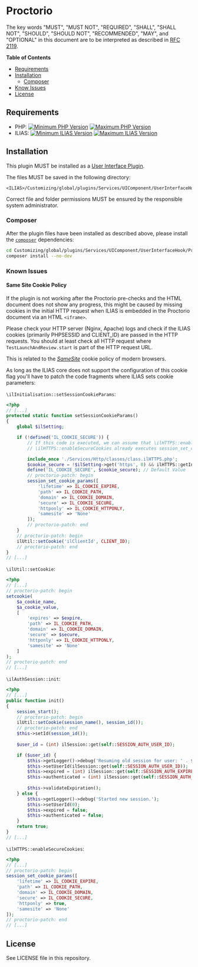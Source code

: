 # Proctorio

The key words "MUST", "MUST NOT", "REQUIRED", "SHALL", "SHALL NOT", "SHOULD",
"SHOULD NOT", "RECOMMENDED", "MAY", and "OPTIONAL"
in this document are to be interpreted as described in
[RFC 2119](https://www.ietf.org/rfc/rfc2119.txt).

**Table of Contents**

* [Requirements](#requirements)
* [Installation](#installation)
    * [Composer](#composer)
* [Know Issues](#known-issues)
* [License](#license)

## Requirements

* PHP: [![Minimum PHP Version](https://img.shields.io/badge/Minimum_PHP-7.3.x-blue.svg)](https://php.net/) [![Maximum PHP Version](https://img.shields.io/badge/Maximum_PHP-7.4.x-blue.svg)](https://php.net/)
* ILIAS: [![Minimum ILIAS Version](https://img.shields.io/badge/Minimum_ILIAS-7.0-orange.svg)](https://ilias.de/) [![Maximum ILIAS Version](https://img.shields.io/badge/Maximum_ILIAS-7.999-orange.svg)](https://ilias.de/)

## Installation

This plugin MUST be installed as a
[User Interface Plugin](https://www.ilias.de/docu/goto_docu_pg_39405_42.html).

The files MUST be saved in the following directory:

	<ILIAS>/Customizing/global/plugins/Services/UIComponent/UserInterfaceHook/Proctorio

Correct file and folder permissions MUST be
ensured by the responsible system administrator.

### Composer

After the plugin files have been installed as described above,
please install the [`composer`](https://getcomposer.org/) dependencies:

```bash
cd Customizing/global/plugins/Services/UIComponent/UserInterfaceHook/Proctorio
composer install --no-dev
```

### Known Issues

#### Same Site Cookie Policy

If the plugin is not working after the Proctorio pre-checks and the HTML
document does not show any progress, this might be caused by missing
cookies in the initial HTTP request when ILIAS is embedded in the Proctorio
document via an HTML `<iframe>`.

Please check your HTTP server (Nginx, Apache) logs and check if the ILIAS
cookies (primarily PHPSESSID and CLIENT_ID) are passed in the HTTP requests.
You should at least check all HTTP request where `TestLaunchAndReview.start`
is part of the HTTP request URL.

This is related to the [*SameSite*](https://developer.mozilla.org/en-US/docs/Web/HTTP/Headers/Set-Cookie/SameSite)
cookie policy of modern browsers.

As long as the ILIAS core does not support the configuration of this cookie
flag you'll have to patch the code fragments where ILIAS sets cookie parameters:

`\ilInitialisation::setSessionCookieParams`:
```php
<?php
// [...]
protected static function setSessionCookieParams()
{
    global $ilSetting;

    if (!defined('IL_COOKIE_SECURE')) {
        // If this code is executed, we can assume that \ilHTTPS::enableSecureCookies was NOT called before
        // \ilHTTPS::enableSecureCookies already executes session_set_cookie_params()

        include_once './Services/Http/classes/class.ilHTTPS.php';
        $cookie_secure = !$ilSetting->get('https', 0) && ilHTTPS::getInstance()->isDetected();
        define('IL_COOKIE_SECURE', $cookie_secure); // Default Value
        // proctorio-patch: begin
        session_set_cookie_params([
            'lifetime' => IL_COOKIE_EXPIRE,
            'path' => IL_COOKIE_PATH,
            'domain' => IL_COOKIE_DOMAIN,
            'secure' => IL_COOKIE_SECURE,
            'httponly' => IL_COOKIE_HTTPONLY,
            'samesite' => 'None'
        ]);
        // proctorio-patch: end
    }
    // proctorio-patch: begin
    ilUtil::setCookie('ilClientId', CLIENT_ID);
    // proctorio-patch: end
}
// [...]
```

`\ilUtil::setCookie`:
```php
<?php
// [...]
// proctorio-patch: begin
setcookie(
    $a_cookie_name,
    $a_cookie_value,
    [
        'expires' => $expire,
        'path' => IL_COOKIE_PATH,
        'domain' => IL_COOKIE_DOMAIN,
        'secure' => $secure,
        'httponly' => IL_COOKIE_HTTPONLY,
        'samesite' => 'None'
    ]
);
// proctorio-patch: end
// [...]
```

`\ilAuthSession::init`:
```php
<?php
// [...]
public function init()
{
    session_start();
    // proctorio-patch: begin
    ilUtil::setCookie(session_name(), session_id());
    // proctorio-patch: end
    $this->setId(session_id());
    
    $user_id = (int) ilSession::get(self::SESSION_AUTH_USER_ID);

    if ($user_id) {
        $this->getLogger()->debug('Resuming old session for user: ' . $user_id);
        $this->setUserId(ilSession::get(self::SESSION_AUTH_USER_ID));
        $this->expired = (int) ilSession::get(self::SESSION_AUTH_EXPIRED);
        $this->authenticated = (int) ilSession::get(self::SESSION_AUTH_AUTHENTICATED);
        
        $this->validateExpiration();
    } else {
        $this->getLogger()->debug('Started new session.');
        $this->setUserId(0);
        $this->expired = false;
        $this->authenticated = false;
    }
    return true;
}
// [...]
```

`\ilHTTPS::enableSecureCookies`:
```php
<?php
// [...]
// proctorio-patch: begin
session_set_cookie_params([
    'lifetime' => IL_COOKIE_EXPIRE,
    'path' => IL_COOKIE_PATH,
    'domain' => IL_COOKIE_DOMAIN,
    'secure' => IL_COOKIE_SECURE,
    'httponly' => true,
    'samesite' => 'None'
]);
// proctorio-patch: end
// [...]
```

## License

See LICENSE file in this repository.